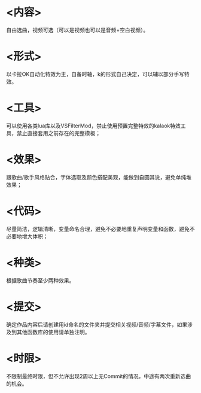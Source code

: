 # <内容>
自由选曲，视频可选（可以是视频也可以是音频+空白视频）。
# <形式>
以卡拉OK自动化特效为主，自备时轴，k的形式自己决定，可以辅以部分手写特效。
# <工具>
可以使用各类lua库以及VSFilterMod，禁止使用预置完整特效的kalaok特效工具，禁止直接套用之前存在的完整模板；
# <效果>
跟歌曲/歌手风格贴合，字体选取及颜色搭配美观，能做到自圆其说，避免单纯堆效果；
# <代码>
尽量简洁，逻辑清晰，变量命名合理，避免不必要地重复声明变量和函数，避免不必要地增大体积；
# <种类>
根据歌曲节奏至少两种效果。
# <提交>
确定作品内容后请创建用id命名的文件夹并提交相关视频/音频/字幕文件，如果涉及到其他函数库的使用请单独注明。
# <时限>
不限制最终时限，但不允许出现2周以上无Commit的情况，中途有两次重新选曲的机会。
